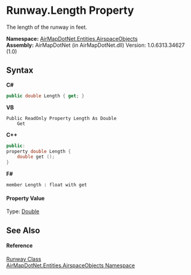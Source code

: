 # Runway.Length Property 
 

The length of the runway in feet.

**Namespace:**&nbsp;<a href="4a77b213-9d2c-92a5-aab7-f2f82873a6fe">AirMapDotNet.Entities.AirspaceObjects</a><br />**Assembly:**&nbsp;AirMapDotNet (in AirMapDotNet.dll) Version: 1.0.6313.34627 (1.0)

## Syntax

**C#**<br />
``` C#
public double Length { get; }
```

**VB**<br />
``` VB
Public ReadOnly Property Length As Double
	Get
```

**C++**<br />
``` C++
public:
property double Length {
	double get ();
}
```

**F#**<br />
``` F#
member Length : float with get

```


#### Property Value
Type: <a href="http://msdn2.microsoft.com/en-us/library/643eft0t" target="_blank">Double</a>

## See Also


#### Reference
<a href="a2bcec4f-f61c-5567-f838-8adf684cacfb">Runway Class</a><br /><a href="4a77b213-9d2c-92a5-aab7-f2f82873a6fe">AirMapDotNet.Entities.AirspaceObjects Namespace</a><br />